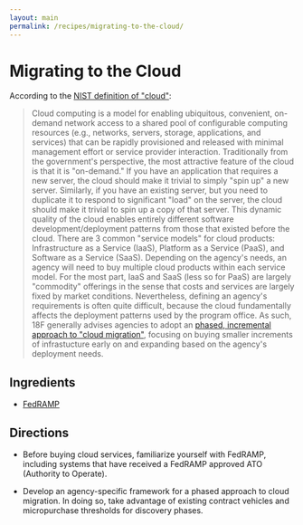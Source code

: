 ```yaml
---
layout: main
permalink: /recipes/migrating-to-the-cloud/
---
```

# Migrating to the Cloud

> 

According to the [NIST definition of "cloud"](http://csrc.nist.gov/publications/nistpubs/800-145/SP800-145.pdf): 
> Cloud computing is a model for enabling ubiquitous, convenient, on-demand network access to a shared pool of configurable computing resources (e.g., networks, servers, storage, applications, and services) that can be rapidly provisioned and released with minimal management effort or service provider interaction.
Traditionally from the government's perspective, the most attractive feature of the cloud is that it is "on-demand." If you have an application that requires a new server, the cloud should make it trivial to simply "spin up" a new server. Similarly, if you have an existing server, but you need to duplicate it to respond to significant "load" on the server, the cloud should make it trivial to spin up a copy of that server. This dynamic quality of the cloud enables entirely different software development/deployment patterns from those that existed before the cloud.
There are 3 common "service models" for cloud products: Infrastructure as a Service (IaaS), Platform as a Service (PaaS), and Software as a Service (SaaS). Depending on the agency's needs, an agency will need to buy multiple cloud products within each service model. For the most part, IaaS and SaaS (less so for PaaS) are largely "commodity" offerings in the sense that costs and services are largely fixed by market conditions. Nevertheless, defining an agency's requirements is often quite difficult, because the cloud fundamentally affects the deployment patterns used by the program office. As such, 18F generally advises agencies to adopt an [phased, incremental approach to "cloud migration"](https://18f.gsa.gov/2015/06/22/avoiding-cloudfall/), focusing on buying smaller increments of infrastucture early on and expanding based on the agency's deployment needs.


## Ingredients

  * [FedRAMP](https://www.fedramp.gov/)


## Directions

  * Before buying cloud services, familiarize yourself with FedRAMP, including systems that have received a FedRAMP approved ATO (Authority to Operate).

  * Develop an agency-specific framework for a phased approach to cloud migration. In doing so, take advantage of existing contract vehicles and micropurchase thresholds for discovery phases.
